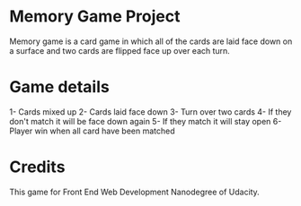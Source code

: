 # Memory Game Project

Memory game is a card game in which all of the cards are laid face down on a surface and two cards are flipped face up over each turn.

# Game details 
1- Cards mixed up 
2- Cards laid face down
3- Turn over two cards
4- If they don't match it will be face down again 
5- If they match it will stay open
6- Player win when all card have been matched

# Credits

This game for Front End Web Development Nanodegree of Udacity.